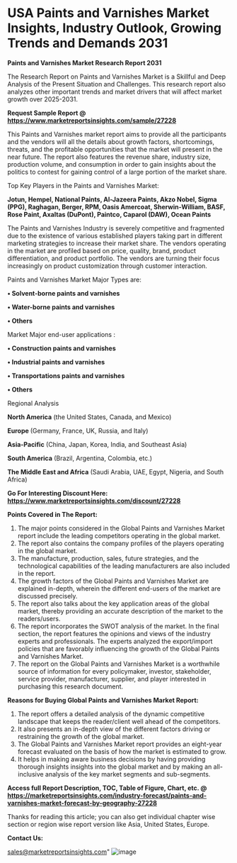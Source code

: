  # USA Paints and Varnishes Market Insights, Industry Outlook, Growing Trends and Demands 2031

<strong>Paints and Varnishes Market Research Report 2031</strong>

The Research Report on Paints and Varnishes Market is a Skillful and Deep Analysis of the Present Situation and Challenges. This research report also analyzes other important trends and market drivers that will affect market growth over 2025-2031.

<strong>Request Sample Report @ <a href=https://www.marketreportsinsights.com/sample/27228>https://www.marketreportsinsights.com/sample/27228</a></strong>

This Paints and Varnishes market report aims to provide all the participants and the vendors will all the details about growth factors, shortcomings, threats, and the profitable opportunities that the market will present in the near future. The report also features the revenue share, industry size, production volume, and consumption in order to gain insights about the politics to contest for gaining control of a large portion of the market share.

Top Key Players in the Paints and Varnishes Market:

<strong>Jotun, Hempel, National Paints, Al-Jazeera Paints, Akzo Nobel, Sigma (PPG), Raghagan, Berger, RPM, Oasis Amercoat, Sherwin-William, BASF, Rose Paint, Axaltas (DuPont), Paintco, Caparol (DAW), Ocean Paints</strong>

The Paints and Varnishes Industry is severely competitive and fragmented due to the existence of various established players taking part in different marketing strategies to increase their market share. The vendors operating in the market are profiled based on price, quality, brand, product differentiation, and product portfolio. The vendors are turning their focus increasingly on product customization through customer interaction.

Paints and Varnishes Market Major Types are:

<strong>• Solvent-borne paints and varnishes

• Water-borne paints and varnishes

• Others</strong>

Market Major end-user applications :

<strong>• Construction paints and varnishes

• Industrial paints and varnishes

• Transportations paints and varnishes

• Others</strong>

Regional Analysis

</u><strong><b>North America</b></strong> (the United States, Canada, and Mexico)

<strong><b>Europe </b></strong>(Germany, France, UK, Russia, and Italy)

<strong><b>Asia-Pacific</b></strong> (China, Japan, Korea, India, and Southeast Asia)

<strong><b>South America</b></strong> (Brazil, Argentina, Colombia, etc.)

<strong><b>The Middle East and Africa</b></strong> (Saudi Arabia, UAE, Egypt, Nigeria, and South Africa)

<strong>Go For Interesting Discount Here: <a href=https://www.marketreportsinsights.com/discount/27228>https://www.marketreportsinsights.com/discount/27228</a></strong>

<strong>Points Covered in The Report:</strong>
<ol>
  <li>The major points considered in the Global Paints and Varnishes Market report include the leading competitors operating in the global market.</li>
  <li>The report also contains the company profiles of the players operating in the global market.</li>
  <li>The manufacture, production, sales, future strategies, and the technological capabilities of the leading manufacturers are also included in the report.</li>
  <li>The growth factors of the Global Paints and Varnishes Market are explained in-depth, wherein the different end-users of the market are discussed precisely.</li>
  <li>The report also talks about the key application areas of the global market, thereby providing an accurate description of the market to the readers/users.</li>
  <li>The report incorporates the SWOT analysis of the market. In the final section, the report features the opinions and views of the industry experts and professionals. The experts analyzed the export/import policies that are favorably influencing the growth of the Global Paints and Varnishes Market.</li>
  <li>The report on the Global Paints and Varnishes Market is a worthwhile source of information for every policymaker, investor, stakeholder, service provider, manufacturer, supplier, and player interested in purchasing this research document.</li>
</ol>
<strong>Reasons for Buying Global Paints and Varnishes Market Report:</strong>

<ol>
  <li>The report offers a detailed analysis of the dynamic competitive landscape that keeps the reader/client well ahead of the competitors.</li>
  <li>It also presents an in-depth view of the different factors driving or restraining the growth of the global market.</li>
  <li>The Global Paints and Varnishes Market report provides an eight-year forecast evaluated on the basis of how the market is estimated to grow.</li>
  <li>It helps in making aware business decisions by having providing thorough insights insights into the global market and by making an all-inclusive analysis of the key market segments and sub-segments.</li>
</ol>
<strong>Access full Report Description, TOC, Table of Figure, Chart, etc. @ <a href=https://marketreportsinsights.com/industry-forecast/paints-and-varnishes-market-forecast-by-geography-27228>https://marketreportsinsights.com/industry-forecast/paints-and-varnishes-market-forecast-by-geography-27228</a></strong>


Thanks for reading this article; you can also get individual chapter wise section or region wise report version like Asia, United States, Europe.

<strong>Contact Us:</strong>

sales@marketreportsinsights.com"
![image](https://github.com/user-attachments/assets/3f938e38-6421-4593-b413-5c409a1e6485)
